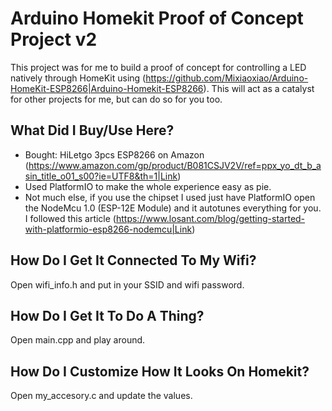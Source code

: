 # Arduino Homekit Proof of Concept Project v2

This project was for me to build a proof of concept for controlling a LED natively through HomeKit using (https://github.com/Mixiaoxiao/Arduino-HomeKit-ESP8266|Arduino-Homekit-ESP8266). This will act as a catalyst for other projects for me, but can do so for you too. 

## What Did I Buy/Use Here?

- Bought: HiLetgo 3pcs ESP8266 on Amazon (https://www.amazon.com/gp/product/B081CSJV2V/ref=ppx_yo_dt_b_asin_title_o01_s00?ie=UTF8&th=1|Link)
- Used PlatformIO to make the whole experience easy as pie.
- Not much else, if you use the chipset I used just have PlatformIO open the NodeMcu 1.0 (ESP-12E Module) and it autotunes everything for you. I followed this article (https://www.losant.com/blog/getting-started-with-platformio-esp8266-nodemcu|Link)

## How Do I Get It Connected To My Wifi?

Open wifi_info.h and put in your SSID and wifi password.

## How Do I Get It To Do A Thing?

Open main.cpp and play around.

## How Do I Customize How It Looks On Homekit?

Open my_accesory.c and update the values.

